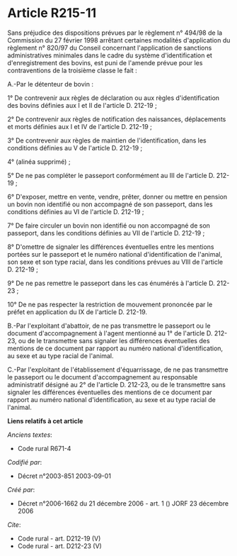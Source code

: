 # Article R215-11

Sans préjudice des dispositions prévues par le règlement n° 494/98 de la Commission du 27 février 1998 arrêtant certaines
modalités d'application du règlement n° 820/97 du Conseil concernant l'application de sanctions administratives minimales
dans le cadre du système d'identification et d'enregistrement des bovins, est puni de l'amende prévue pour les contraventions
de la troisième classe le fait : 

A.-Par le détenteur de bovin : 

1° De contrevenir aux règles de déclaration ou aux règles d'identification des bovins définies aux I et II de l'article D.
212-19 ; 

2° De contrevenir aux règles de notification des naissances, déplacements et morts définies aux I et IV de l'article D.
212-19 ; 

3° De contrevenir aux règles de maintien de l'identification, dans les conditions définies au V de l'article D. 212-19 ; 

4° (alinéa supprimé) ; 

5° De ne pas compléter le passeport conformément au III de l'article D. 212-19 ; 

6° D'exposer, mettre en vente, vendre, prêter, donner ou mettre en pension un bovin non identifié ou non accompagné de son
passeport, dans les conditions définies au VI de l'article D. 212-19 ; 

7° De faire circuler un bovin non identifié ou non accompagné de son passeport, dans les conditions définies au VII de
l'article D. 212-19 ; 

8° D'omettre de signaler les différences éventuelles entre les mentions portées sur le passeport et le numéro national
d'identification de l'animal, son sexe et son type racial, dans les conditions prévues au VIII de l'article D. 212-19 ; 

9° De ne pas remettre le passeport dans les cas énumérés à l'article D. 212-23 ; 

10° De ne pas respecter la restriction de mouvement prononcée par le préfet en application du IX de l'article D. 212-19. 

B.-Par l'exploitant d'abattoir, de ne pas transmettre le passeport ou le document d'accompagnement à l'agent mentionné au 1°
de l'article D. 212-23, ou de le transmettre sans signaler les différences éventuelles des mentions de ce document par
rapport au numéro national d'identification, au sexe et au type racial de l'animal. 

C.-Par l'exploitant de l'établissement d'équarrissage, de ne pas transmettre le passeport ou le document d'accompagnement au
responsable administratif désigné au 2° de l'article D. 212-23, ou de le transmettre sans signaler les différences
éventuelles des mentions de ce document par rapport au numéro national d'identification, au sexe et au type racial de
l'animal.

**Liens relatifs à cet article**

_Anciens textes_:

  - Code rural R671-4

_Codifié par_:

  - Décret n°2003-851 2003-09-01

_Créé par_:

  - Décret n°2006-1662 du 21 décembre 2006 - art. 1 () JORF 23 décembre 2006

_Cite_:

  - Code rural - art. D212-19 (V)
  - Code rural - art. D212-23 (V)
